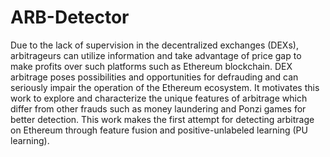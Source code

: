 # ARB-Detector

Due to the lack of supervision in the decentralized exchanges (DEXs), arbitrageurs can utilize information and take advantage of price gap to make profits over such platforms such as Ethereum blockchain. DEX arbitrage poses possibilities and opportunities for defrauding and can seriously impair the operation of the Ethereum ecosystem. It motivates this work to explore and characterize the unique features of arbitrage which differ from other frauds such as money laundering and Ponzi games for better detection. This work makes the first attempt for detecting arbitrage on Ethereum through feature fusion and positive-unlabeled learning (PU learning).
